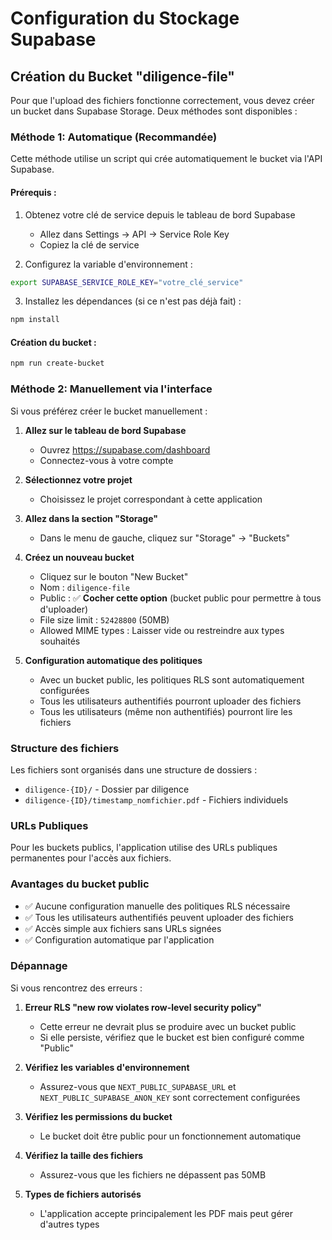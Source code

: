 # Configuration du Stockage Supabase

## Création du Bucket "diligence-file"

Pour que l'upload des fichiers fonctionne correctement, vous devez créer un bucket dans Supabase Storage. Deux méthodes sont disponibles :

### Méthode 1: Automatique (Recommandée)

Cette méthode utilise un script qui crée automatiquement le bucket via l'API Supabase.

#### Prérequis :
1. Obtenez votre clé de service depuis le tableau de bord Supabase
   - Allez dans Settings → API → Service Role Key
   - Copiez la clé de service

2. Configurez la variable d'environnement :
```bash
export SUPABASE_SERVICE_ROLE_KEY="votre_clé_service"
```

3. Installez les dépendances (si ce n'est pas déjà fait) :
```bash
npm install
```

#### Création du bucket :
```bash
npm run create-bucket
```

### Méthode 2: Manuellement via l'interface

Si vous préférez créer le bucket manuellement :

1. **Allez sur le tableau de bord Supabase**
   - Ouvrez https://supabase.com/dashboard
   - Connectez-vous à votre compte

2. **Sélectionnez votre projet**
   - Choisissez le projet correspondant à cette application

3. **Allez dans la section "Storage"**
   - Dans le menu de gauche, cliquez sur "Storage" → "Buckets"

4. **Créez un nouveau bucket**
   - Cliquez sur le bouton "New Bucket"
   - Nom : `diligence-file`
   - Public : ✅ **Cocher cette option** (bucket public pour permettre à tous d'uploader)
   - File size limit : `52428800` (50MB)
   - Allowed MIME types : Laisser vide ou restreindre aux types souhaités

5. **Configuration automatique des politiques**
   - Avec un bucket public, les politiques RLS sont automatiquement configurées
   - Tous les utilisateurs authentifiés pourront uploader des fichiers
   - Tous les utilisateurs (même non authentifiés) pourront lire les fichiers

### Structure des fichiers

Les fichiers sont organisés dans une structure de dossiers :
- `diligence-{ID}/` - Dossier par diligence
- `diligence-{ID}/timestamp_nomfichier.pdf` - Fichiers individuels

### URLs Publiques

Pour les buckets publics, l'application utilise des URLs publiques permanentes pour l'accès aux fichiers.

### Avantages du bucket public

- ✅ Aucune configuration manuelle des politiques RLS nécessaire
- ✅ Tous les utilisateurs authentifiés peuvent uploader des fichiers
- ✅ Accès simple aux fichiers sans URLs signées
- ✅ Configuration automatique par l'application

### Dépannage

Si vous rencontrez des erreurs :

1. **Erreur RLS "new row violates row-level security policy"**
   - Cette erreur ne devrait plus se produire avec un bucket public
   - Si elle persiste, vérifiez que le bucket est bien configuré comme "Public"

2. **Vérifiez les variables d'environnement**
   - Assurez-vous que `NEXT_PUBLIC_SUPABASE_URL` et `NEXT_PUBLIC_SUPABASE_ANON_KEY` sont correctement configurées

3. **Vérifiez les permissions du bucket**
   - Le bucket doit être public pour un fonctionnement automatique

4. **Vérifiez la taille des fichiers**
   - Assurez-vous que les fichiers ne dépassent pas 50MB

5. **Types de fichiers autorisés**
   - L'application accepte principalement les PDF mais peut gérer d'autres types